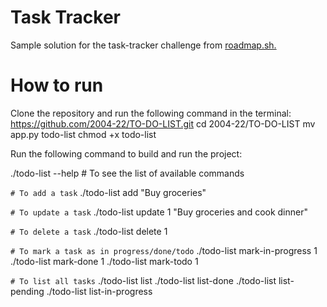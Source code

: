 # Task Tracker 
Sample solution for the task-tracker challenge from [roadmap.sh.](https://roadmap.sh/)

# How to run

Clone the repository and run the following command in the terminal:
https://github.com/2004-22/TO-DO-LIST.git
cd 2004-22/TO-DO-LIST
mv app.py todo-list
chmod +x todo-list

Run the following command to build and run the project:

./todo-list --help # To see the list of available commands

`# To add a task`
./todo-list add "Buy groceries"

 `# To update a task`
./todo-list update 1 "Buy groceries and cook dinner"

`# To delete a task`
./todo-list delete 1

`# To mark a task as in progress/done/todo`
./todo-list mark-in-progress 1
./todo-list mark-done 1
./todo-list mark-todo 1

`# To list all tasks`
./todo-list list
./todo-list list-done
./todo-list list-pending
./todo-list list-in-progress
